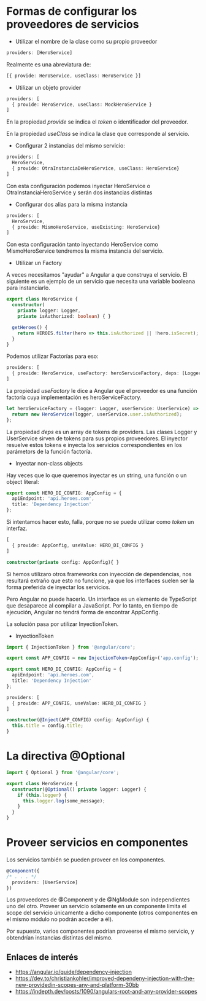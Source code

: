 
# Formas de configurar los proveedores de servicios

- Utilizar el nombre de la clase como su propio proveedor

```typescript
providers: [HeroService]
```

Realmente es una abreviatura de:

```typescript
[{ provide: HeroService, useClass: HeroService }]
```

- Utilizar un objeto provider

```typescript
providers: [
  { provide: HeroService, useClass: MockHeroService }
]
```

En la propiedad *provide* se indica el *token* o identificador del proveedor. 

En la propiedad *useClass* se indica la clase que corresponde al servicio. 

- Configurar 2 instancias del mismo servicio:

```typescript
providers: [
  HeroService,
  { provide: OtraInstanciaDeHeroService, useClass: HeroService}
]
```

Con esta configuración podemos inyectar HeroService o OtraInstanciaHeroService y serán dos instancias distintas

- Configurar dos alias para la misma instancia

```typescript
providers: [ 
  HeroService,
  { provide: MismoHeroService, useExisting: HeroService}
]
```

Con esta configuración tanto inyectando HeroService como MismoHeroService tendremos la misma instancia del servicio.

- Utilizar un Factory

A veces necesitamos "ayudar" a Angular a que construya el servicio. El siguiente es un ejemplo de un servicio que necesita una variable booleana para instanciarlo.

```typescript
export class HeroService {
  constructor(
    private logger: Logger,
    private isAuthorized: boolean) { }

  getHeroes() {
    return HEROES.filter(hero => this.isAuthorized || !hero.isSecret);
  }
}
```

Podemos utilizar Factorías para eso:

```typescript
providers: [
  { provide: HeroService, useFactory: heroServiceFactory, deps: [Logger, UserService] }
]
```

La propiedad *useFactory* le dice a Angular que el proveedor es una función factoría cuya implementación es heroServiceFactory.

```typescript
let heroServiceFactory = (logger: Logger, userService: UserService) => {
  return new HeroService(logger, userService.user.isAuthorized);
};
```

La propiedad *deps* es un array de tokens de providers. Las clases Logger y UserService sirven de tokens para sus propios proveedores. El inyector resuelve estos tokens e inyecta los servicios correspondientes en los parámetors de la función factoría.

- Inyectar non-class objects

Hay veces que lo que queremos inyectar es un string, una función o un object literal:

```typescript
export const HERO_DI_CONFIG: AppConfig = {
  apiEndpoint: 'api.heroes.com',
  title: 'Dependency Injection'
};
```

Si intentamos hacer esto, falla, porque no se puede utilizar como *token* un interfaz.

```typescript
[
  { provide: AppConfig, useValue: HERO_DI_CONFIG }
]
```

```typescript
constructor(private config: AppConfig){ }
```

Si hemos utilizaro otros frameworks con inyección de dependencias, nos resultará extraño que esto no funcione, ya que los interfaces suelen ser la forma preferida de inyectar los servicios.

Pero Angular no puede hacerlo. Un interface es un elemento de TypeScript que desaparece al compilar a JavaScript. Por lo tanto, en tiempo de ejecución, Angular no tendrá forma de encontrar AppConfig.

La solución pasa por utilizar InyectionToken.

- InyectionToken

```typescript
import { InjectionToken } from '@angular/core';

export const APP_CONFIG = new InjectionToken<AppConfig>('app.config');
```

```typescript
export const HERO_DI_CONFIG: AppConfig = {
  apiEndpoint: 'api.heroes.com',
  title: 'Dependency Injection'
};
```

```typescript
providers: [
  { provide: APP_CONFIG, useValue: HERO_DI_CONFIG }
]
```

```typescript
constructor(@Inject(APP_CONFIG) config: AppConfig) {
  this.title = config.title;
}
```

# La directiva @Optional

```typescript
import { Optional } from '@angular/core';

export class HeroService {
  constructor(@Optional() private logger: Logger) {
    if (this.logger) {
      this.logger.log(some_message);
    }
  }
}
```

# Proveer servicios en componentes

Los servicios también se pueden proveer en los componentes. 

```typescript
@Component({
/* . . . */
  providers: [UserService]
})
```

Los proveedores de @Component y de @NgModule son independientes uno del otro. Proveer un servicio solamente en un componente limita el scope del servicio únicamente a dicho componente (otros componentes en el mismo módulo no podrán acceder a él).

Por supuesto, varios componentes podrían proveerse el mismo servicio, y obtendrían instancias distintas del mismo.

## Enlaces de interés

- https://angular.io/guide/dependency-injection
- https://dev.to/christiankohler/improved-dependeny-injection-with-the-new-providedin-scopes-any-and-platform-30bb
- https://indepth.dev/posts/1090/angulars-root-and-any-provider-scopes
